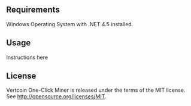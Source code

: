 Requirements
------------
Windows Operating System with .NET 4.5 installed.


Usage
-----
Instructions here


License
-------

Vertcoin One-Click Miner is released under the terms of the MIT license.
See http://opensource.org/licenses/MIT.
